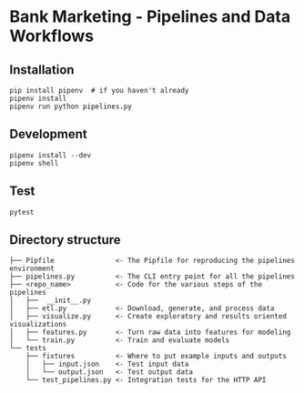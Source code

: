 # Bank Marketing - Pipelines and Data Workflows

## Installation

    pip install pipenv  # if you haven't already
    pipenv install
    pipenv run python pipelines.py

## Development

    pipenv install --dev
    pipenv shell

## Test

    pytest

## Directory structure

    ├── Pipfile               <- The Pipfile for reproducing the pipelines environment
    ├── pipelines.py          <- The CLI entry point for all the pipelines
    ├── <repo_name>           <- Code for the various steps of the pipelines
    │   ├──  __init__.py
    │   ├── etl.py            <- Download, generate, and process data
    │   ├── visualize.py      <- Create exploratory and results oriented visualizations
    │   ├── features.py       <- Turn raw data into features for modeling
    │   └── train.py          <- Train and evaluate models
    └── tests
        ├── fixtures          <- Where to put example inputs and outputs
        │   ├── input.json    <- Test input data
        │   └── output.json   <- Test output data
        └── test_pipelines.py <- Integration tests for the HTTP API
